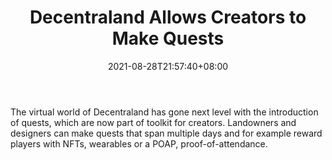 ﻿---
title: "Decentraland Allows Creators to Make Quests"
date: 2021-08-28T21:57:40+08:00
lastmod: 2021-08-28T16:45:40+08:00
draft: false
authors: ["Steward"]
description: "The virtual world of Decentraland has gone next level with the introduction of quests, which are now part of toolkit for creators. Landowners and designers can make quests that span multiple days and for example reward players with NFTs, wearables or a POAP, proof-of-attendance."
featuredImage: "decentraland-allows-creators-to-make-quests.png"
tags: ["Strategy Games","Play to Earn"]
categories: ["news"]
news: ["Strategy Games"]
weight: 
lightgallery: true
pinned: false
recommend: false
recommend1: false
---

The virtual world of Decentraland has gone next level with the introduction of quests, which are now part of toolkit for creators. Landowners and designers can make quests that span multiple days and for example reward players with NFTs, wearables or a POAP, proof-of-attendance.

<!--more-->

